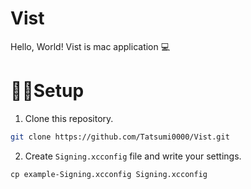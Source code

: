 # Vist

Hello, World!
Vist is mac application 💻

# 🧑‍💻Setup

1. Clone this repository.

```sh
git clone https://github.com/Tatsumi0000/Vist.git
```

2. Create `Signing.xcconfig` file and write your settings.

```xconfig
cp example-Signing.xcconfig Signing.xcconfig
```
